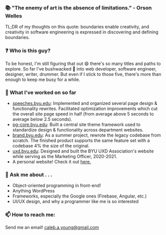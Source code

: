 ### 📚 "The enemy of art is the absence of limitations." - Orson Welles

TL;DR of my thoughts on this quote: boundaries enable creativity, and creativity in software engineering is expressed in discovering and defining boundaries.

### ❓ Who is this guy?

To be honest, I'm still figuring that out 😄 there's so many titles and paths to explore. So far I've bushwacked 🌿 into web developer, software engineer, designer, writer, drummer. But even if I stick to those five, there's more than enough to keep me busy for a while.

### 💼 What I've worked on so far

- [speeches.byu.edu](https://speeches.byu.edu): Implemented and organized several page design & functionality rewrites. Facilitated optimization improvements which cut the overall site page speed in half (from average above 5 seconds to average below 2.5 seconds).
- [pg-core.byu.edu](https://pg-core.byu.edu): Built a central site theme framework used to standardize design & functionality across department websites.
- [brand.byu.edu](https://brand.byu.edu): As a summer project, rewrote the legacy codebase from scratch. The finished product supports the same feature set with a codebase 4% the size of the original.
- [uxd.byu.edu](https://uxd.byu.edu/): Designed and built the BYU UXD Association's website while serving as the Marketing Officer, 2020-2021.
- A personal website! Check it out [here.](http://calebayoung.com/)

### 💬 Ask me about . . .

- Object-oriented programming in front-end!
- Anything WordPress
- Frameworks, especially the Google ones (Firebase, Angular, etc.)
- UI/UX design, and why a programmer like me is so interested

### 📫 How to reach me:

Send me an email! [caleb.a.young@gmail.com](mailto:caleb.a.young@gmail.com)

<!--
**calebayoung/calebayoung** is a ✨ _special_ ✨ repository because its `README.md` (this file) appears on your GitHub profile.

Here are some ideas to get you started:

- 🔭 I’m currently working on ...
- 🌱 I’m currently learning ...
- 👯 I’m looking to collaborate on ...
- 🤔 I’m looking for help with ...
- 💬 Ask me about ...
- 📫 How to reach me: ...
- 😄 Pronouns: ...
- ⚡ Fun fact: ...
-->
